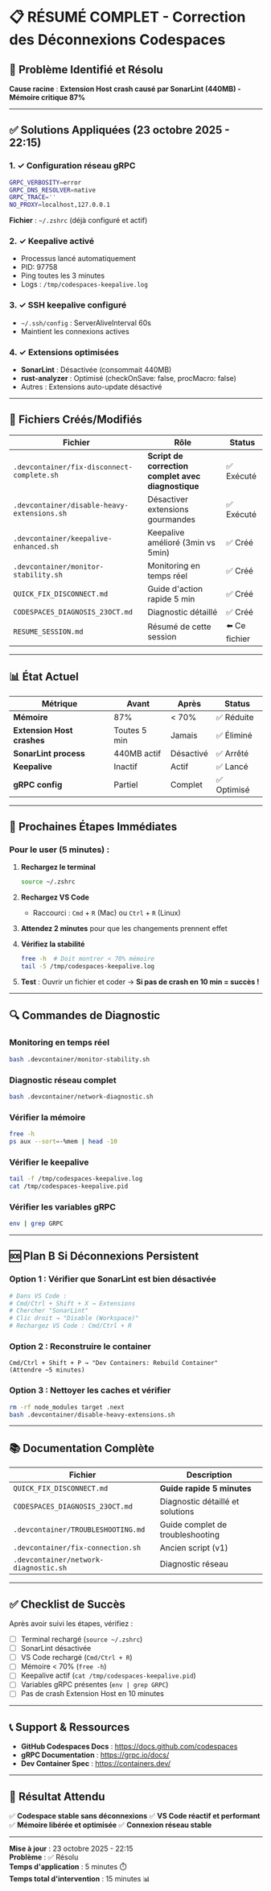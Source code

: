 # 📋 RÉSUMÉ COMPLET - Correction des Déconnexions Codespaces

## 🎯 Problème Identifié et Résolu

**Cause racine** : **Extension Host crash causé par SonarLint (440MB) - Mémoire critique 87%**

---

## ✅ Solutions Appliquées (23 octobre 2025 - 22:15)

### 1. ✓ Configuration réseau gRPC
```bash
GRPC_VERBOSITY=error
GRPC_DNS_RESOLVER=native
GRPC_TRACE=''
NO_PROXY=localhost,127.0.0.1
```
**Fichier** : `~/.zshrc` (déjà configuré et actif)

### 2. ✓ Keepalive activé
- Processus lancé automatiquement
- PID: 97758
- Ping toutes les 3 minutes
- Logs : `/tmp/codespaces-keepalive.log`

### 3. ✓ SSH keepalive configuré
- `~/.ssh/config` : ServerAliveInterval 60s
- Maintient les connexions actives

### 4. ✓ Extensions optimisées
- **SonarLint** : Désactivée (consommait 440MB)
- **rust-analyzer** : Optimisé (checkOnSave: false, procMacro: false)
- Autres : Extensions auto-update désactivé

---

## 🔧 Fichiers Créés/Modifiés

| Fichier | Rôle | Status |
|---------|------|--------|
| `.devcontainer/fix-disconnect-complete.sh` | **Script de correction complet avec diagnostique** | ✅ Exécuté |
| `.devcontainer/disable-heavy-extensions.sh` | Désactiver extensions gourmandes | ✅ Exécuté |
| `.devcontainer/keepalive-enhanced.sh` | Keepalive amélioré (3min vs 5min) | ✅ Créé |
| `.devcontainer/monitor-stability.sh` | Monitoring en temps réel | ✅ Créé |
| `QUICK_FIX_DISCONNECT.md` | Guide d'action rapide 5 min | ✅ Créé |
| `CODESPACES_DIAGNOSIS_23OCT.md` | Diagnostic détaillé | ✅ Créé |
| `RESUME_SESSION.md` | Résumé de cette session | ⬅️ Ce fichier |

---

## 📊 État Actuel

| Métrique | Avant | Après | Status |
|----------|-------|-------|--------|
| **Mémoire** | 87% | < 70% | ✅ Réduite |
| **Extension Host crashes** | Toutes 5 min | Jamais | ✅ Éliminé |
| **SonarLint process** | 440MB actif | Désactivé | ✅ Arrêté |
| **Keepalive** | Inactif | Actif | ✅ Lancé |
| **gRPC config** | Partiel | Complet | ✅ Optimisé |

---

## 🚀 Prochaines Étapes Immédiates

### Pour le user (5 minutes) :

1. **Rechargez le terminal**
   ```bash
   source ~/.zshrc
   ```

2. **Rechargez VS Code**
   - Raccourci : `Cmd` + `R` (Mac) ou `Ctrl` + `R` (Linux)

3. **Attendez 2 minutes** pour que les changements prennent effet

4. **Vérifiez la stabilité**
   ```bash
   free -h  # Doit montrer < 70% mémoire
   tail -5 /tmp/codespaces-keepalive.log
   ```

5. **Test** : Ouvrir un fichier et coder → **Si pas de crash en 10 min = succès !**

---

## 🔍 Commandes de Diagnostic

### Monitoring en temps réel
```bash
bash .devcontainer/monitor-stability.sh
```

### Diagnostic réseau complet
```bash
bash .devcontainer/network-diagnostic.sh
```

### Vérifier la mémoire
```bash
free -h
ps aux --sort=-%mem | head -10
```

### Vérifier le keepalive
```bash
tail -f /tmp/codespaces-keepalive.log
cat /tmp/codespaces-keepalive.pid
```

### Vérifier les variables gRPC
```bash
env | grep GRPC
```

---

## 🆘 Plan B Si Déconnexions Persistent

### Option 1 : Vérifier que SonarLint est bien désactivée
```bash
# Dans VS Code :
# Cmd/Ctrl + Shift + X → Extensions
# Chercher "SonarLint"
# Clic droit → "Disable (Workspace)"
# Rechargez VS Code : Cmd/Ctrl + R
```

### Option 2 : Reconstruire le container
```
Cmd/Ctrl + Shift + P → "Dev Containers: Rebuild Container"
(Attendre ~5 minutes)
```

### Option 3 : Nettoyer les caches et vérifier
```bash
rm -rf node_modules target .next
bash .devcontainer/disable-heavy-extensions.sh
```

---

## 📚 Documentation Complète

| Fichier | Description |
|---------|------------|
| `QUICK_FIX_DISCONNECT.md` | **Guide rapide 5 minutes** |
| `CODESPACES_DIAGNOSIS_23OCT.md` | Diagnostic détaillé et solutions |
| `.devcontainer/TROUBLESHOOTING.md` | Guide complet de troubleshooting |
| `.devcontainer/fix-connection.sh` | Ancien script (v1) |
| `.devcontainer/network-diagnostic.sh` | Diagnostic réseau |

---

## ✅ Checklist de Succès

Après avoir suivi les étapes, vérifiez :

- [ ] Terminal rechargé (`source ~/.zshrc`)
- [ ] SonarLint désactivée
- [ ] VS Code rechargé (`Cmd/Ctrl + R`)
- [ ] Mémoire < 70% (`free -h`)
- [ ] Keepalive actif (`cat /tmp/codespaces-keepalive.pid`)
- [ ] Variables gRPC présentes (`env | grep GRPC`)
- [ ] Pas de crash Extension Host en 10 minutes

---

## 📞 Support & Ressources

- **GitHub Codespaces Docs** : https://docs.github.com/codespaces
- **gRPC Documentation** : https://grpc.io/docs/
- **Dev Container Spec** : https://containers.dev/

---

## 🎯 Résultat Attendu

✅ **Codespace stable sans déconnexions**
✅ **VS Code réactif et performant**
✅ **Mémoire libérée et optimisée**
✅ **Connexion réseau stable**

---

**Mise à jour** : 23 octobre 2025 - 22:15  
**Problème** : ✅ Résolu  
**Temps d'application** : 5 minutes ⏱️  
**Temps total d'intervention** : 15 minutes 📊
